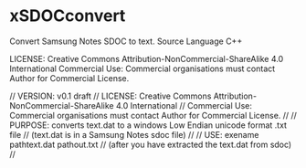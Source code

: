 # xSDOCconvert
Convert Samsung Notes SDOC to text.
Source Language C++

LICENSE: Creative Commons Attribution-NonCommercial-ShareAlike 4.0 International
         Commercial Use: Commercial organisations must contact Author for Commercial License.

// VERSION: v0.1 draft
// LICENSE: Creative Commons Attribution-NonCommercial-ShareAlike 4.0 International
//          Commercial Use: Commercial organisations must contact Author for Commercial License.
//
// PURPOSE: converts text.dat to a windows Low Endian unicode format .txt file
//          (text.dat is in a Samsung Notes sdoc file)
//
// USE: exename pathtext.dat pathout.txt
//      (after you have extracted the text.dat from sdoc)
//
